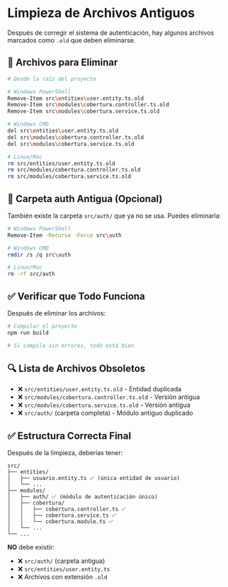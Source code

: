# Limpieza de Archivos Antiguos

Después de corregir el sistema de autenticación, hay algunos archivos marcados como `.old` que deben eliminarse.

## 🧹 Archivos para Eliminar

```bash
# Desde la raíz del proyecto

# Windows PowerShell
Remove-Item src\entities\user.entity.ts.old
Remove-Item src\modules\cobertura.controller.ts.old
Remove-Item src\modules\cobertura.service.ts.old

# Windows CMD
del src\entities\user.entity.ts.old
del src\modules\cobertura.controller.ts.old
del src\modules\cobertura.service.ts.old

# Linux/Mac
rm src/entities/user.entity.ts.old
rm src/modules/cobertura.controller.ts.old
rm src/modules/cobertura.service.ts.old
```

## 📁 Carpeta auth Antigua (Opcional)

También existe la carpeta `src/auth/` que ya no se usa. Puedes eliminarla:

```bash
# Windows PowerShell
Remove-Item -Recurse -Force src\auth

# Windows CMD
rmdir /s /q src\auth

# Linux/Mac
rm -rf src/auth
```

## ✅ Verificar que Todo Funciona

Después de eliminar los archivos:

```bash
# Compilar el proyecto
npm run build

# Si compila sin errores, todo está bien
```

## 🔍 Lista de Archivos Obsoletos

- ❌ `src/entities/user.entity.ts.old` - Entidad duplicada
- ❌ `src/modules/cobertura.controller.ts.old` - Versión antigua
- ❌ `src/modules/cobertura.service.ts.old` - Versión antigua
- ❌ `src/auth/` (carpeta completa) - Módulo antiguo duplicado

## ✅ Estructura Correcta Final

Después de la limpieza, deberías tener:

```
src/
├── entities/
│   ├── usuario.entity.ts ✅ (única entidad de usuario)
│   └── ...
├── modules/
│   ├── auth/ ✅ (módulo de autenticación único)
│   ├── cobertura/
│   │   ├── cobertura.controller.ts ✅
│   │   ├── cobertura.service.ts ✅
│   │   └── cobertura.module.ts ✅
│   └── ...
└── ...
```

**NO** debe existir:
- ❌ `src/auth/` (carpeta antigua)
- ❌ `src/entities/user.entity.ts`
- ❌ Archivos con extensión `.old`
